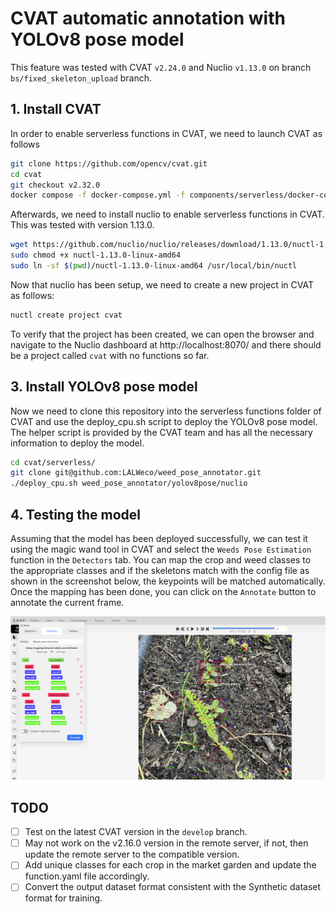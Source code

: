 # CVAT automatic annotation with YOLOv8 pose model
This feature was tested with CVAT `v2.24.0` and Nuclio `v1.13.0` on branch `bs/fixed_skeleton_upload` branch.
## 1. Install CVAT
In order to enable serverless functions in CVAT, we need to launch CVAT as follows
```bash
git clone https://github.com/opencv/cvat.git
cd cvat
git checkout v2.32.0
docker compose -f docker-compose.yml -f components/serverless/docker-compose.serverless.yml up -d
```
Afterwards, we need to install nuclio to enable serverless functions in CVAT. This was tested with version 1.13.0.
```bash
wget https://github.com/nuclio/nuclio/releases/download/1.13.0/nuctl-1.13.0-linux-amd64
sudo chmod +x nuctl-1.13.0-linux-amd64
sudo ln -sf $(pwd)/nuctl-1.13.0-linux-amd64 /usr/local/bin/nuctl
```
Now that nuclio has been setup, we need to create a new project in CVAT as follows:
```bash
nuctl create project cvat
```
To verify that the project has been created, we can open the browser and navigate to the Nuclio dashboard at http://localhost:8070/ and there should be a project called `cvat` with no functions so far. 

## 3. Install YOLOv8 pose model

Now we need to clone this repository into the serverless functions folder of CVAT and use the deploy_cpu.sh script to deploy the YOLOv8 pose model. The helper script is provided by the CVAT team and has all the necessary information to deploy the model.
```bash
cd cvat/serverless/
git clone git@github.com:LALWeco/weed_pose_annotator.git
./deploy_cpu.sh weed_pose_annotator/yolov8pose/nuclio
```

## 4. Testing the model
Assuming that the model has been deployed successfully, we can test it using the magic wand tool in CVAT and select the `Weeds Pose Estimation` function in the `Detectors` tab.
You can map the crop and weed classes to the appropriate classes and if the skeletons match with the config file as shown in the screenshot below, the keypoints will be matched automatically. Once the mapping has been done, you can click on the `Annotate` button to annotate the current frame.

![alt text](sample.png)

## TODO
- [ ] Test on the latest CVAT version in the `develop` branch. 
- [ ] May not work on the v2.16.0 version in the remote server, if not, then update the remote server to the compatible version. 
- [ ] Add unique classes for each crop in the market garden and update the function.yaml file accordingly. 
- [ ] Convert the output dataset format consistent with the Synthetic dataset format for training.  